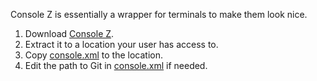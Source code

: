 Console Z is essentially a wrapper for terminals to make them look nice.

1. Download [Console Z](https://github.com/cbucher/console).
1. Extract it to a location your user has access to.
1. Copy [console.xml](console.xml) to the location.
1. Edit the path to Git in [console.xml](console.xml) if needed.
